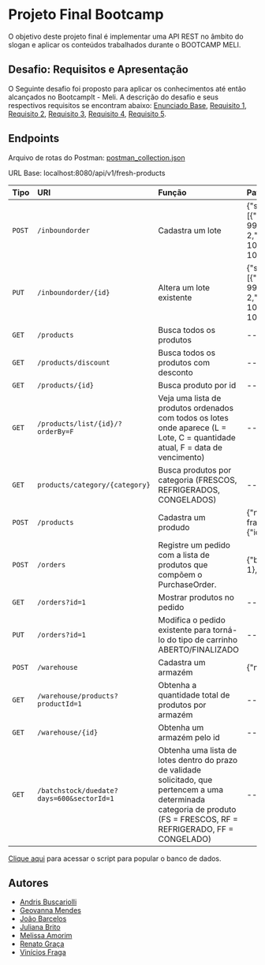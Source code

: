 
# Projeto Final Bootcamp

O objetivo deste projeto final é implementar uma API REST no âmbito do slogan e aplicar
os conteúdos trabalhados durante o BOOTCAMP MELI.


## Desafio: Requisitos e Apresentação
O Seguinte desafio foi proposto para aplicar os conhecimentos até então alcançados no BootcampIt - Meli. A descrição do desafio e seus respectivos requisitos se encontram abaixo: [Enunciado Base](https://github.com/buskari/projeto-integrador/blob/develop/requisitos/Enunciado%20Base.pdf), [Requisito 1](https://github.com/buskari/projeto-integrador/blob/develop/requisitos/Requisito_1.pdf),  [Requisito 2](https://github.com/buskari/projeto-integrador/blob/develop/requisitos/Requisito_2.pdf), [Requisito 3](https://github.com/buskari/projeto-integrador/blob/develop/requisitos/Requisito_3.pdf), [Requisito 4](https://github.com/buskari/projeto-integrador/blob/develop/requisitos/Requisito_4.pdf), [Requisito 5](https://github.com/buskari/projeto-integrador/blob/develop/requisitos/Requisito_5.pdf).




## Endpoints
Arquivo de rotas do Postman: [postman_collection.json](https://github.com/buskari/projeto-integrador/blob/develop/postman/Projeto%20Integrador.postman_collection.json)

URL Base: localhost:8080/api/v1/fresh-products

| Tipo   | URI       | Função    | Payload |
| :---------- | :--------- | :----------------------- |:------------------- |
| `POST` | `/inboundorder` | Cadastra um lote | {"sector":{"sectorCode":1,"warehouseCode":1},"batchStock":[{"initialQuantity":100,"currentQuantity": 99,"initialTemperature":2,"currentTemperature": 2,"manufacturingDate":"2022-10-10","manufacturingTime":"20:20:20","dueDate": "2025-10-10","productId": 1}]}|
| `PUT` | `/inboundorder/{id}` | Altera um lote existente | {"sector":{"sectorCode":1,"warehouseCode":1},"batchStock":[{"initialQuantity":100,"currentQuantity": 99,"initialTemperature":2,"currentTemperature": 2,"manufacturingDate":"2022-10-10","manufacturingTime":"20:20:20","dueDate": "2025-10-10","productId": 1}]}|
| `GET` | `/products` | Busca todos os produtos | --|
| `GET` | `/products/discount` | Busca todos os produtos com desconto | --|
| `GET` | `/products/{id}` | Busca produto por id | --|
| `GET` | `/products/list/{id}/?orderBy=F` | Veja uma lista de produtos ordenados com todos os lotes onde aparece (L = Lote, C = quantidade atual, F = data de vencimento)| --|
| `GET` | `products/category/{category}` | Busca produtos por categoria (FRESCOS, REFRIGERADOS, CONGELADOS) | --|
| `POST` | `/products` | Cadastra um produdo |{"name":"Asinha de frango","volume":10,"price":11.0,"category":"FRESCOS","seller":{"id": 1}}|
| `POST` | `/orders` | Registre um pedido com a lista de produtos que compõem o PurchaseOrder. |{"buyer":{"id":1},"status": "aberto","cart":[{"products":{"id": 1},"quantity": 5}]}|
| `GET` | `/orders?id=1` | Mostrar produtos no pedido | --|
| `PUT` | `/orders?id=1` | Modifica o pedido existente para torná-lo do tipo de carrinho ABERTO/FINALIZADO | --|
| `POST` | `/warehouse` | Cadastra um armazém |{"name": "embu","regiao": "Zona Sul SP"}|
| `GET` | `/warehouse/products?productId=1` | Obtenha a quantidade total de produtos por armazém | --|
| `GET` | `/warehouse/{id}` | Obtenha um armazém pelo id|-- |
| `GET` | `/batchstock/duedate?days=600&sectorId=1` | Obtenha uma lista de lotes dentro do prazo de validade solicitado, que pertencem a uma determinada categoria de produto (FS = FRESCOS, RF = REFRIGERADO, FF = CONGELADO)|-- |

[Clique aqui](https://github.com/buskari/projeto-integrador/tree/develop/script-sql) para acessar o script para popular o banco de dados.



## Autores

- [Andris Buscariolli](https://github.com/buskari)
- [Geovanna Mendes](https://github.com/GeovannaSMendes)
- [João Barcelos](https://github.com/jbcoutinho)
- [Juliana Brito](https://github.com/Juliana27)
- [Melissa Amorim](https://github.com/amorimmel)
- [Renato Graça](https://github.com/renatograca)
- [Vinícios Fraga](https://github.com/itIsV)


